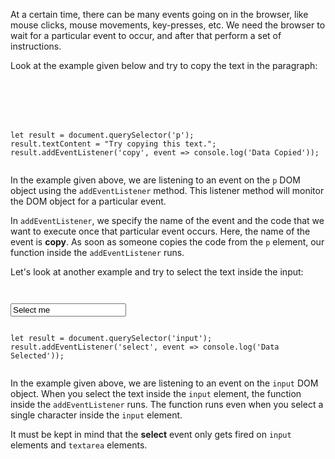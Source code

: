 At a certain time, there can be many events
going on in the browser,
like mouse clicks, mouse movements,
key-presses, etc. We need the browser to
wait for a particular event to occur,
and
after that perform a set of instructions.

Look at the example given below and
try to copy the text in the
paragraph:

<codeblock language="javascript" type="lesson">
<code>
<panel language="html">
<p></p>
</panel>
<panel language="javascript">
let result = document.querySelector('p');
result.textContent = "Try copying this text.";
result.addEventListener('copy', event => console.log('Data Copied'));
</panel>
</code>
</codeblock>

In the example given above, we are listening to
an event on the `p` DOM object using the
`addEventListener` method.
This listener method will monitor
the DOM object for a particular event.

In `addEventListener`, we specify the name of the event
and
the code that we want to execute
once that particular event occurs.
Here, the name of the event is **copy**.
As soon as someone
copies the code from the `p` element,
our function inside the `addEventListener` runs.

Let's look at another example and
try to select the text inside the
input:

<codeblock language="javascript" type="lesson">
<code>
<panel language="html">
<input value="Select me">
</panel>
<panel language="javascript">
let result = document.querySelector('input');
result.addEventListener('select', event => console.log('Data Selected'));
</panel>
</code>
</codeblock>

In the example given above, we are listening to
an event on the `input` DOM object.
When you select the text inside the `input` element,
the function inside the `addEventListener` runs.
The function runs even when you select a single character
inside the `input` element.

It must be kept in mind
that the **select** event
only gets fired on
`input` elements
and
`textarea` elements.